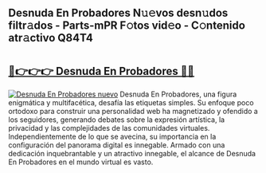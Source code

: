 ## Desnuda En Probadores N𝚞𝚎vos desn𝚞dos filtr𝚊dos - Parts-mPR F𝚘tos vid𝚎o - C𝚘ntenido atr𝚊ctivo Q84T4

# <h2><a href="http://mb8ldk.tromn.icu/?c=Desnuda+En+Probadores">🔗👉👉👉 Desnuda En Probadores 🔗🔗</a></h2>

[![Desnuda En Probadores nuevo](https://i.imgur.com/pEAQMta.gif)](http://mb8ldk.tromn.icu/?c=Desnuda+En+Probadores)
Desnuda En Probadores, una figura enigmática y multifacética, desafía las etiquetas simples. Su enfoque poco ortodoxo para construir una personalidad web ha magnetizado y ofendido a los seguidores, generando debates sobre la expresión artística, la privacidad y las complejidades de las comunidades virtuales. Independientemente de lo que se avecina, su importancia en la configuración del panorama digital es innegable. Armado con una dedicación inquebrantable y un atractivo innegable, el alcance de Desnuda En Probadores en el mundo virtual es vasto.
